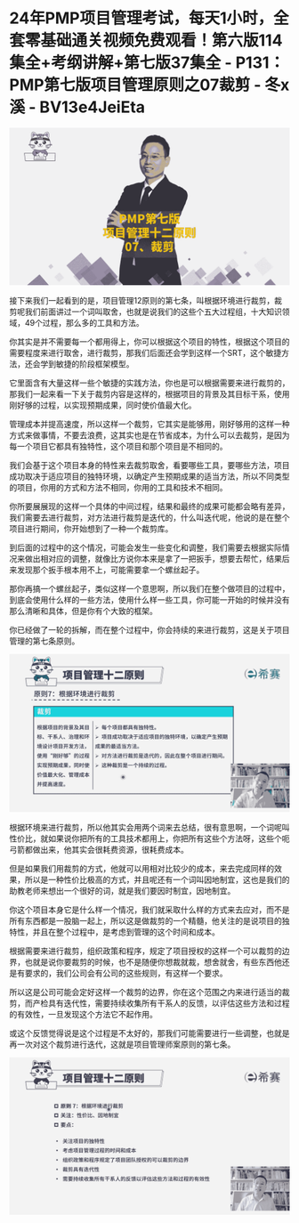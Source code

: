 # 24年PMP项目管理考试，每天1小时，全套零基础通关视频免费观看！第六版114集全+考纲讲解+第七版37集全 - P131：PMP第七版项目管理原则之07裁剪 - 冬x溪 - BV13e4JeiEta

![](img/be800f7ab9e5ab2d8dd9156bae778c87_0.png)

接下来我们一起看到的是，项目管理12原则的第七条，叫根据环境进行裁剪，裁剪呢我们前面讲过一个词叫取舍，也就是说我们的这些个五大过程组，十大知识领域，49个过程，那么多的工具和方法。

你其实是并不需要每一个都用得上，你可以根据这个项目的特性，根据这个项目的需要程度来进行取舍，进行裁剪，那我们后面还会学到这样一个SRT，这个敏捷方法，还会学到敏捷的阶段框架模型。

它里面含有大量这样一些个敏捷的实践方法，你也是可以根据需要来进行裁剪的，那我们一起来看一下关于裁剪内容是这样的，根据项目的背景及其目标干系，使用刚好够的过程，以实现预期成果，同时使价值最大化。

管理成本并提高速度，所以这样一个裁剪，它其实是能够用，刚好够用的这样一种方式来做事情，不要去浪费，这其实也是在节省成本，为什么可以去裁剪，是因为每一个项目它都具有独特性，这个项目和那个项目是不相同的。

我们会基于这个项目本身的特性来去裁剪取舍，看要哪些工具，要哪些方法，项目成功取决于适应项目的独特环境，以确定产生预期成果的适当方法，所以不同类型的项目，你用的方式和方法不相同，你用的工具和技术不相同。

你所要展展现的这样一个具体的中间过程，结果和最终的成果可能都会略有差异，我们需要去进行裁剪，对方法进行裁剪是迭代的，什么叫迭代呢，他说的是在整个项目进行期间，你开始想到了一种一个裁剪库。

到后面的过程中的这个情况，可能会发生一些变化和调整，我们需要去根据实际情况来做出相对应的调整，就像比方说你本来是拿了一把扳手，想要去帮忙，结果后来发现那个扳手根本用不上，可能需要拿一个螺丝起子。

那你再搞一个螺丝起子，类似这样一个意思啊，所以我们在整个做项目的过程中，到底会使用什么样的一些方法，使用什么样一些工具，你可能一开始的时候并没有那么清晰和具体，但是你有个大致的框架。

你已经做了一轮的拆解，而在整个过程中，你会持续的来进行裁剪，这是关于项目管理的第七条原则。

![](img/be800f7ab9e5ab2d8dd9156bae778c87_2.png)

根据环境来进行裁剪，所以他其实会用两个词来去总结，很有意思啊，一个词呢叫性价比，就如果说你把所有的工具技术都用上，你把所有这些个方法呀，这些个呃弓箭都做出来，他其实会很耗费资源，很耗费成本。

但是如果我们用裁剪的方式，他就可以用相对比较少的成本，来去完成同样的效果，所以是一种性价比极高的方式，并且呢还有一个词叫因地制宜，这也是我们的助教老师来想出一个很好的词，就是我们要因时制宜，因地制宜。

你这个项目本身它是什么样一个情况，我们就采取什么样的方式来去应对，而不是所有东西都是一股脑一起上，所以这是做裁剪的一个精髓，他关注的是说项目的独特性，并且在整个过程中，是考虑到管理的这个时间和成本。

根据需要来进行裁剪，组织政策和程序，规定了项目授权的这样一个可以裁剪的边界，也就是说你要裁剪的时候，也不是随便你想裁就裁，想舍就舍，有些东西他还是有要求的，我们公司会有公司的这些规则，有这样一个要求。

所以这是公司可能会定好这样一个裁剪的边界，你在这个范围之内来进行适当的裁剪，而产检具有迭代性，需要持续收集所有干系人的反馈，以评估这些方法和过程的有效性，一旦发现这个方法它不起作用。

或这个反馈觉得说是这个过程是不太好的，那我们可能需要进行一些调整，也就是再一次对这个裁剪进行迭代，这就是项目管理师案原则的第七条。



![](img/be800f7ab9e5ab2d8dd9156bae778c87_4.png)